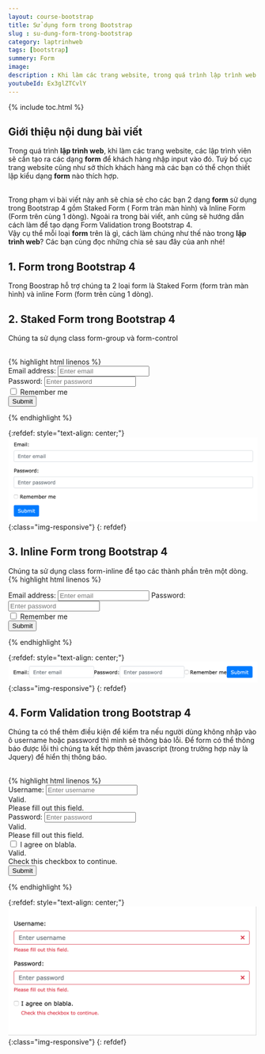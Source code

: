 ```yaml
---
layout: course-bootstrap
title: Sử dụng form trong Bootstrap 
slug : su-dung-form-trong-bootstrap
category: laptrinhweb
tags: [bootstrap]
summery: Form
image:
description : Khi làm các trang website, trong quá trình lập trình web các lập trình viên cần tạo các form để khách hàng nhập input vào. Bài viết này sẽ giúp bạn hiểu được Form trong Bootstrap là gì? Cách sử dụng các dạng Form trong lập trình web. Cụ thể bài viết chia sẻ cho các bạn 2 dạng form sử dụng trong Bootstrap 4 gồm Staked Form, Form tràn màn hình và Inline Form, Form trên cùng 1 dòng. Ngoài ra trong bài viết, anh cũng sẽ hướng dẫn cách làm để tạo dạng Form Validation trong Bootstrap 4.
youtubeId: Ex3glZTCvlY
---
```


{% include toc.html %}

## **Giới thiệu nội dung bài viết**

Trong quá trình <b>lập trình web</b>, khi làm các trang website, các lập trình viên sẽ cần tạo ra các dạng <b>form</b> để khách hàng nhập input vào đó. Tuỳ bố cục trang website cũng như sở thích khách hàng mà các bạn có thể chọn thiết lập kiểu dạng <b>form</b> nào thích hợp.

<br>
Trong phạm vi bài viết này anh sẽ chia sẻ cho các bạn 2 dạng <b>form</b> sử dụng trong Bootstrap 4 gồm Staked Form ( Form tràn màn hình) và Inline Form (Form trên cùng 1 dòng). Ngoài ra trong bài viết, anh cũng sẽ hướng dẫn cách làm để tạo dạng Form Validation trong Bootstrap 4.

<br>
Vậy cụ thể mỗi loại <b>form</b> trên là gì, cách làm chúng như thế nào trong <b>lập trình web</b>? Các bạn cùng đọc những chia sẻ sau đây của anh nhé! 
 

## **1. Form trong Bootstrap 4**

Trong Boostrap hỗ trợ chúng ta 2 loại form là Staked Form (form tràn màn hình) và inline Form (form trên cùng 1 dòng).



## **2. Staked Form trong Bootstrap 4**

Chúng ta sử dụng class form-group và form-control

<br>
{% highlight html  linenos %}

 <form action="/action_page.php">
  <div class="form-group">
    <label for="email">Email address:</label>
    <input type="email" class="form-control" placeholder="Enter email" id="email">
  </div>
  <div class="form-group">
    <label for="pwd">Password:</label>
    <input type="password" class="form-control" placeholder="Enter password" id="pwd">
  </div>
  <div class="form-group form-check">
    <label class="form-check-label">
      <input class="form-check-input" type="checkbox"> Remember me
    </label>
  </div>
  <button type="submit" class="btn btn-primary">Submit</button>
</form> 

{% endhighlight %}

{:refdef: style="text-align: center;"}
![stackedform](/images/post/boostrap/stackedform.png){:class="img-responsive"}
{: refdef}


## **3. Inline Form trong Bootstrap 4**

Chúng ta sử dụng class form-inline để tạo các thành phần trên một dòng.
<br>
{% highlight html  linenos %}

 <form class="form-inline" action="/action_page.php">
  <label for="email">Email address:</label>
  <input type="email" class="form-control" placeholder="Enter email" id="email">
  <label for="pwd">Password:</label>
  <input type="password" class="form-control" placeholder="Enter password" id="pwd">
  <div class="form-check">
    <label class="form-check-label">
      <input class="form-check-input" type="checkbox"> Remember me
    </label>
  </div>
  <button type="submit" class="btn btn-primary">Submit</button>
</form> 

{% endhighlight %}

{:refdef: style="text-align: center;"}
![inline form](/images/post/boostrap/inline.png){:class="img-responsive"}
{: refdef}


## **4. Form Validation trong Bootstrap 4**

Chúng ta có thể thêm điều kiện để kiểm tra nếu người dùng không nhập vào ô username hoặc password thì mình sẽ thông báo lỗi. Để form có thể thông báo được lỗi thì chúng ta kết hợp thêm javascript (trong trường hợp này là Jquery) để hiển thị thông báo.

<br>
{% highlight html  linenos %}

 <form action="/action_page.php" class="needs-validation" novalidate>
  <div class="form-group">
    <label for="uname">Username:</label>
    <input type="text" class="form-control" id="uname" placeholder="Enter username" name="uname" required>
    <div class="valid-feedback">Valid.</div>
    <div class="invalid-feedback">Please fill out this field.</div>
  </div>
  <div class="form-group">
    <label for="pwd">Password:</label>
    <input type="password" class="form-control" id="pwd" placeholder="Enter password" name="pswd" required>
    <div class="valid-feedback">Valid.</div>
    <div class="invalid-feedback">Please fill out this field.</div>
  </div>
  <div class="form-group form-check">
    <label class="form-check-label">
      <input class="form-check-input" type="checkbox" name="remember" required> I agree on blabla.
      <div class="valid-feedback">Valid.</div>
      <div class="invalid-feedback">Check this checkbox to continue.</div>
    </label>
  </div>
  <button type="submit" class="btn btn-primary">Submit</button>
</form>

<script>
// Disable form submissions if there are invalid fields
(function() {
  'use strict';
  window.addEventListener('load', function() {
    // Get the forms we want to add validation styles to
    var forms = document.getElementsByClassName('needs-validation');
    // Loop over them and prevent submission
    var validation = Array.prototype.filter.call(forms, function(form) {
      form.addEventListener('submit', function(event) {
        if (form.checkValidity() === false) {
          event.preventDefault();
          event.stopPropagation();
        }
        form.classList.add('was-validated');
      }, false);
    });
  }, false);
})();
</script> 


{% endhighlight %}



{:refdef: style="text-align: center;"}
![validation form](/images/post/boostrap/validationform.png){:class="img-responsive"}
{: refdef}
